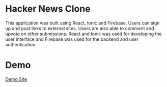 # Hacker News Clone
This application was built using React, Ionic and Firebase. Users can sign up and post links to external sites. Users are also able to comment and upvote on other submissions. React and Ionic was used for developing the user interface and Firebase was used for the backend and user authentication.

# Demo
[Demo Site](https://hacker-news-clone-6b07d.web.app/news)

